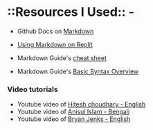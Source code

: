 # ::Resources I Used:: -

* Github Docs on [Markdown](https://docs.github.com/en/get-started/writing-on-github/getting-started-with-writing-and-formatting-on-github/basic-writing-and-formatting-syntax)
  
* [Using Markdown on Replit](https://docs.replit.com/tutorials/markdown)
* Markdown Guide's [cheat sheet](https://www.markdownguide.org/cheat-sheet/)
* Markdown Guide's [Basic Syntax Overview](https://www.markdownguide.org/basic-syntax/)

### Video tutorials
- Youtube video of [Hitesh choudhary - English](https://youtu.be/bpdvNwvEeSE)
- Youtube video of [Anisul Islam - Bengali](https://youtu.be/bl0-DTgh-mw)
- Youtube video of [ Bryan Jenks - English](https://youtu.be/FEa2diI2qgA)
 
   
 
